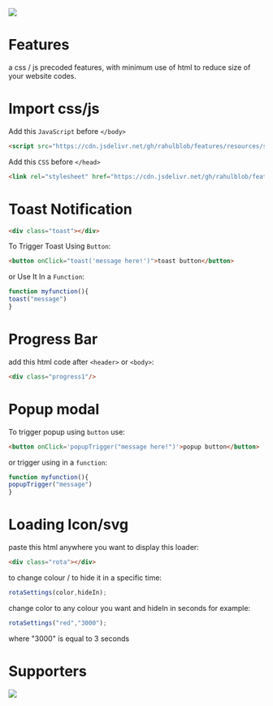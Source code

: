 <a href="https://www.buymeacoffee.com/coffeeforahul"><img src="https://img.buymeacoffee.com/button-api/?text=Buy Me A Coffee&emoji=&slug=coffeeforahul&button_colour=5F7FFF&font_colour=ffffff&font_family=Comic&outline_colour=000000&coffee_colour=FFDD00"/></a>
# Features
a css / js precoded features, with minimum use of html to reduce size of your website codes.

# Import css/js

Add this ```JavaScript``` before ```</body>```
```html
<script src="https://cdn.jsdelivr.net/gh/rahulblob/features/resources/script.v1.1.js"></script>
```

Add this ```CSS``` before ```</head>```
```html
<link rel="stylesheet" href="https://cdn.jsdelivr.net/gh/rahulblob/features/resources/style.v1.2.css"/>
```
# Toast Notification
```html
<div class="toast"></div>
```
To Trigger Toast Using ```Button```:
```html
<button onClick="toast('message here!')">toast button</button>
```
or Use It In a ```Function```:
```js
function myfunction(){
toast("message")
}
```

# Progress Bar
add this html code after ```<header>``` or ```<body>```:
```html
<div class="progress1"/>
```
# Popup modal
To trigger popup using ```button``` use:
```html
<button onClick='popupTrigger("message here!")'>popup button</button>
```
or trigger using in a ```function```:
```js
function myfunction(){
popupTrigger("message")
}
```
# Loading Icon/svg
paste this html anywhere you want to display this loader:<br>
```html
<div class="rota"></div>
```
to change colour / to hide it in a specific time:<br>
```js
rotaSettings(color,hideIn);
```
change color to any colour you want and hideIn in seconds for example:
```js
rotaSettings("red","3000");
```
where "3000" is equal to 3 seconds
# Supporters
<a href="https://www.buymeacoffee.com/coffeeforahul"><img style="pointer-events:none;cursor:default;" src="https://img.buymeacoffee.com/button-api/?text=Total Coffees&emoji=&slug=coffeeforahul&button_colour=5F7FFF&font_colour=ffffff&font_family=Comic&outline_colour=000000&coffee_colour=FFDD00"/></a>
